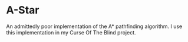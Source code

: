 # A-Star

An admittedly poor implementation of the A* pathfinding algorithm.
I use this implementation in my Curse Of The Blind project.
